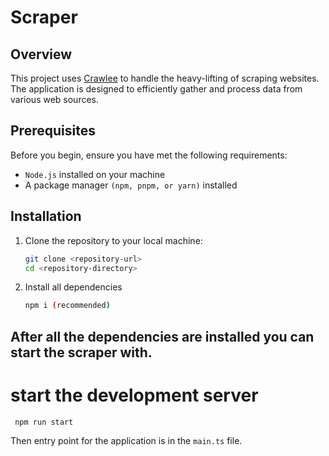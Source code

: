 # Scraper

## Overview

This project uses [Crawlee](https://crawlee.io/docs) to handle the heavy-lifting of scraping websites. 
The application is designed to efficiently gather and process data from various web sources.

## Prerequisites

Before you begin, ensure you have met the following requirements:
- `Node.js` installed on your machine
- A package manager `(npm, pnpm, or yarn)` installed

## Installation

1. Clone the repository to your local machine:
   ```bash
   git clone <repository-url>
   cd <repository-directory>
   ```
   
2. Install all dependencies
    ```bash
    npm i (recommended)
   ```

## After all the dependencies are installed you can start the scraper with.

# start the development server
   ```bash
    npm run start
   ```

Then entry point for the application is in the `main.ts` file.